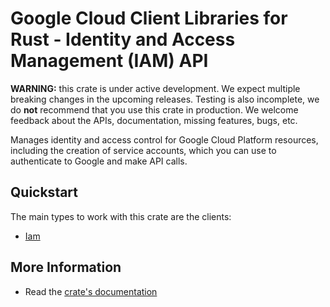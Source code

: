 # Google Cloud Client Libraries for Rust - Identity and Access Management (IAM) API

<!-- Code generated by sidekick. DO NOT EDIT. -->

**WARNING:** this crate is under active development. We expect multiple breaking
changes in the upcoming releases. Testing is also incomplete, we do **not**
recommend that you use this crate in production. We welcome feedback about the
APIs, documentation, missing features, bugs, etc.

Manages identity and access control for Google Cloud Platform resources,
including the creation of service accounts, which you can use to
authenticate to Google and make API calls.

## Quickstart

The main types to work with this crate are the clients:

* [Iam](https://docs.rs/gcp-sdk-iam-admin-v1/latest/gcp_sdk_iam_admin_v1/client/struct.Iam.html)

## More Information

* Read the [crate's documentation](https://docs.rs/gcp-sdk-iam-admin-v1/latest/gcp-sdk-iam-admin-v1)
